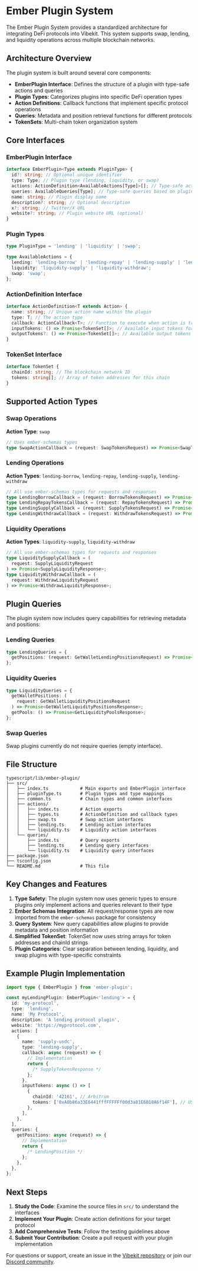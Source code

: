 # Ember Plugin System

The Ember Plugin System provides a standardized architecture for integrating DeFi protocols into Vibekit. This system supports swap, lending, and liquidity operations across multiple blockchain networks.

## Architecture Overview

The plugin system is built around several core components:

- **EmberPlugin Interface**: Defines the structure of a plugin with type-safe actions and queries
- **Plugin Types**: Categorizes plugins into specific DeFi operation types
- **Action Definitions**: Callback functions that implement specific protocol operations
- **Queries**: Metadata and position retrieval functions for different protocols
- **TokenSets**: Multi-chain token organization system

## Core Interfaces

### EmberPlugin Interface

```typescript
interface EmberPlugin<Type extends PluginType> {
  id?: string; // Optional unique identifier
  type: Type; // Plugin type (lending, liquidity, or swap)
  actions: ActionDefinition<AvailableActions[Type]>[]; // Type-safe actions based on plugin type
  queries: AvailableQueries[Type]; // Type-safe queries based on plugin type
  name: string; // Plugin display name
  description?: string; // Optional description
  x?: string; // Twitter/X URL
  website?: string; // Plugin website URL (optional)
}
```

### Plugin Types

```typescript
type PluginType = 'lending' | 'liquidity' | 'swap';

type AvailableActions = {
  lending: 'lending-borrow' | 'lending-repay' | 'lending-supply' | 'lending-withdraw';
  liquidity: 'liquidity-supply' | 'liquidity-withdraw';
  swap: 'swap';
};
```

### ActionDefinition Interface

```typescript
interface ActionDefinition<T extends Action> {
  name: string; // Unique action name within the plugin
  type: T; // The action type
  callback: ActionCallback<T>; // Function to execute when action is triggered
  inputTokens: () => Promise<TokenSet[]>; // Available input tokens for all chains
  outputTokens?: () => Promise<TokenSet[]>; // Available output tokens (defaults to input tokens if not provided)
}
```

### TokenSet Interface

```typescript
interface TokenSet {
  chainId: string; // The blockchain network ID
  tokens: string[]; // Array of token addresses for this chain
}
```

## Supported Action Types

### Swap Operations

**Action Type**: `swap`

```typescript
// Uses ember-schemas types
type SwapActionCallback = (request: SwapTokensRequest) => Promise<SwapTokensResponse>;
```

### Lending Operations

**Action Types**: `lending-borrow`, `lending-repay`, `lending-supply`, `lending-withdraw`

```typescript
// All use ember-schemas types for requests and responses
type LendingBorrowCallback = (request: BorrowTokensRequest) => Promise<BorrowTokensResponse>;
type LendingRepayTokensCallback = (request: RepayTokensRequest) => Promise<RepayTokensResponse>;
type LendingSupplyCallback = (request: SupplyTokensRequest) => Promise<SupplyTokensResponse>;
type LendingWithdrawCallback = (request: WithdrawTokensRequest) => Promise<WithdrawTokensResponse>;
```

### Liquidity Operations

**Action Types**: `liquidity-supply`, `liquidity-withdraw`

```typescript
// All use ember-schemas types for requests and responses
type LiquiditySupplyCallback = (
  request: SupplyLiquidityRequest
) => Promise<SupplyLiquidityResponse>;
type LiquidityWithdrawCallback = (
  request: WithdrawLiquidityRequest
) => Promise<WithdrawLiquidityResponse>;
```

## Plugin Queries

The plugin system now includes query capabilities for retrieving metadata and positions:

### Lending Queries

```typescript
type LendingQueries = {
  getPositions: (request: GetWalletLendingPositionsRequest) => Promise<LendingPosition>;
};
```

### Liquidity Queries

```typescript
type LiquidityQueries = {
  getWalletPositions: (
    request: GetWalletLiquidityPositionsRequest
  ) => Promise<GetWalletLiquidityPositionsResponse>;
  getPools: () => Promise<GetLiquidityPoolsResponse>;
};
```

### Swap Queries

Swap plugins currently do not require queries (empty interface).

## File Structure

```
typescript/lib/ember-plugin/
├── src/
│   ├── index.ts            # Main exports and EmberPlugin interface
│   ├── pluginType.ts       # Plugin types and type mappings
│   ├── common.ts           # Chain types and common interfaces
│   ├── actions/
│   │   ├── index.ts        # Action exports
│   │   ├── types.ts        # ActionDefinition and callback types
│   │   ├── swap.ts         # Swap action interfaces
│   │   ├── lending.ts      # Lending action interfaces
│   │   └── liquidity.ts    # Liquidity action interfaces
│   └── queries/
│       ├── index.ts        # Query exports
│       ├── lending.ts      # Lending query interfaces
│       └── liquidity.ts    # Liquidity query interfaces
├── package.json
├── tsconfig.json
└── README.md               # This file
```

## Key Changes and Features

1. **Type Safety**: The plugin system now uses generic types to ensure plugins only implement actions and queries relevant to their type
2. **Ember Schemas Integration**: All request/response types are now imported from the `ember-schemas` package for consistency
3. **Query System**: New query capabilities allow plugins to provide metadata and position information
4. **Simplified TokenSet**: TokenSet now uses string arrays for token addresses and chainId strings
5. **Plugin Categories**: Clear separation between lending, liquidity, and swap plugins with type-specific constraints

## Example Plugin Implementation

```typescript
import type { EmberPlugin } from 'ember-plugin';

const myLendingPlugin: EmberPlugin<'lending'> = {
  id: 'my-protocol',
  type: 'lending',
  name: 'My Protocol',
  description: 'A lending protocol plugin',
  website: 'https://myprotocol.com',
  actions: [
    {
      name: 'supply-usdc',
      type: 'lending-supply',
      callback: async (request) => {
        // Implementation
        return {
          /* SupplyTokensResponse */
        };
      },
      inputTokens: async () => [
        {
          chainId: '42161', // Arbitrum
          tokens: ['0xA0b86a33E6441fffFFFFFf00d3a81E6B18A6f14F'], // USDC
        },
      ],
    },
  ],
  queries: {
    getPositions: async (request) => {
      // Implementation
      return {
        /* LendingPosition */
      };
    },
  },
};
```

## Next Steps

1. **Study the Code**: Examine the source files in `src/` to understand the interfaces
2. **Implement Your Plugin**: Create action definitions for your target protocol
3. **Add Comprehensive Tests**: Follow the testing guidelines above
4. **Submit Your Contribution**: Create a pull request with your plugin implementation

For questions or support, create an issue in the [Vibekit repository](https://github.com/EmberAGI/arbitrum-vibekit/issues) or join our [Discord community](https://discord.com/invite/bgxWQ2fSBR).
